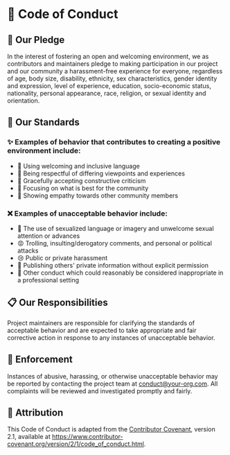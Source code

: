 # 🤝 Code of Conduct

## 🌟 Our Pledge

In the interest of fostering an open and welcoming environment, we as contributors and maintainers pledge to making participation in our project and our community a harassment-free experience for everyone, regardless of age, body size, disability, ethnicity, sex characteristics, gender identity and expression, level of experience, education, socio-economic status, nationality, personal appearance, race, religion, or sexual identity and orientation.

## 🎯 Our Standards

### ✨ Examples of behavior that contributes to creating a positive environment include:

- 🙏 Using welcoming and inclusive language
- 🤔 Being respectful of differing viewpoints and experiences
- 💝 Gracefully accepting constructive criticism
- 🎉 Focusing on what is best for the community
- 💪 Showing empathy towards other community members

### ❌ Examples of unacceptable behavior include:

- 🚫 The use of sexualized language or imagery and unwelcome sexual attention or advances
- 😡 Trolling, insulting/derogatory comments, and personal or political attacks
- 😢 Public or private harassment
- 📝 Publishing others' private information without explicit permission
- 🤨 Other conduct which could reasonably be considered inappropriate in a professional setting

## 📋 Our Responsibilities

Project maintainers are responsible for clarifying the standards of acceptable behavior and are expected to take appropriate and fair corrective action in response to any instances of unacceptable behavior.

## 🔨 Enforcement

Instances of abusive, harassing, or otherwise unacceptable behavior may be reported by contacting the project team at conduct@your-org.com. All complaints will be reviewed and investigated promptly and fairly.

## 📜 Attribution

This Code of Conduct is adapted from the [Contributor Covenant](https://www.contributor-covenant.org), version 2.1, available at https://www.contributor-covenant.org/version/2/1/code_of_conduct.html. 
